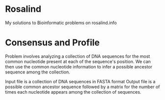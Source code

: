 # Rosalind
My solutions to Bioinformatic problems on rosalind.info

# Consensus and Profile
Problem involves analyzing a collection of DNA sequences for the most common nucleotide present at each of the sequence's position. We can then use the common nucleotide information to infer a possible ancestor sequence among the collection. 

Input file is a collection of DNA sequences in FASTA format
Output file is a possible common ancestor sequence followed by a matrix for the number of times each nucleotide appears among the collection of sequences.
